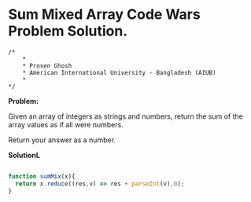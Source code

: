 # Sum Mixed Array Code Wars Problem Solution.

```
/*
    *
    * Prosen Ghosh
    * American International University - Bangladesh (AIUB)
    *
*/
```

**Problem:**

Given an array of integers as strings and numbers, return the sum of the array values as if all were numbers.

Return your answer as a number.

**SolutionL**

```javascript

function sumMix(x){
  return x.reduce((res,v) => res + parseInt(v),0);
}

```
